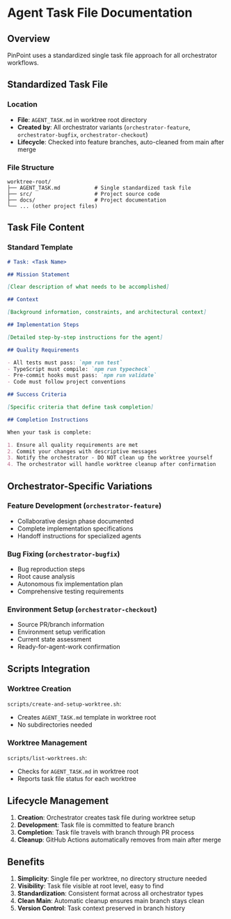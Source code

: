 # Agent Task File Documentation

## Overview

PinPoint uses a standardized single task file approach for all orchestrator workflows.

## Standardized Task File

### Location

- **File**: `AGENT_TASK.md` in worktree root directory
- **Created by**: All orchestrator variants (`orchestrator-feature`, `orchestrator-bugfix`, `orchestrator-checkout`)
- **Lifecycle**: Checked into feature branches, auto-cleaned from main after merge

### File Structure

```
worktree-root/
├── AGENT_TASK.md           # Single standardized task file
├── src/                    # Project source code
├── docs/                   # Project documentation
└── ... (other project files)
```

## Task File Content

### Standard Template

```markdown
# Task: <Task Name>

## Mission Statement

[Clear description of what needs to be accomplished]

## Context

[Background information, constraints, and architectural context]

## Implementation Steps

[Detailed step-by-step instructions for the agent]

## Quality Requirements

- All tests must pass: `npm run test`
- TypeScript must compile: `npm run typecheck`
- Pre-commit hooks must pass: `npm run validate`
- Code must follow project conventions

## Success Criteria

[Specific criteria that define task completion]

## Completion Instructions

When your task is complete:

1. Ensure all quality requirements are met
2. Commit your changes with descriptive messages
3. Notify the orchestrator - DO NOT clean up the worktree yourself
4. The orchestrator will handle worktree cleanup after confirmation
```

## Orchestrator-Specific Variations

### Feature Development (`orchestrator-feature`)

- Collaborative design phase documented
- Complete implementation specifications
- Handoff instructions for specialized agents

### Bug Fixing (`orchestrator-bugfix`)

- Bug reproduction steps
- Root cause analysis
- Autonomous fix implementation plan
- Comprehensive testing requirements

### Environment Setup (`orchestrator-checkout`)

- Source PR/branch information
- Environment setup verification
- Current state assessment
- Ready-for-agent-work confirmation

## Scripts Integration

### Worktree Creation

`scripts/create-and-setup-worktree.sh`:

- Creates `AGENT_TASK.md` template in worktree root
- No subdirectories needed

### Worktree Management

`scripts/list-worktrees.sh`:

- Checks for `AGENT_TASK.md` in worktree root
- Reports task file status for each worktree

## Lifecycle Management

1. **Creation**: Orchestrator creates task file during worktree setup
2. **Development**: Task file is committed to feature branch
3. **Completion**: Task file travels with branch through PR process
4. **Cleanup**: GitHub Actions automatically removes from main after merge

## Benefits

1. **Simplicity**: Single file per worktree, no directory structure needed
2. **Visibility**: Task file visible at root level, easy to find
3. **Standardization**: Consistent format across all orchestrator types
4. **Clean Main**: Automatic cleanup ensures main branch stays clean
5. **Version Control**: Task context preserved in branch history
